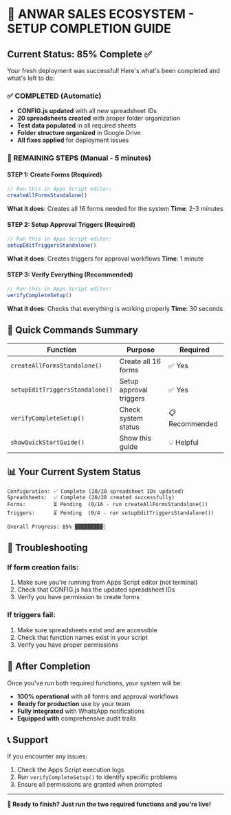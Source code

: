 # 🚀 ANWAR SALES ECOSYSTEM - SETUP COMPLETION GUIDE

## Current Status: 85% Complete ✅

Your fresh deployment was successful! Here's what's been completed and what's left to do:

### ✅ COMPLETED (Automatic)
- **CONFIG.js updated** with all new spreadsheet IDs
- **20 spreadsheets created** with proper folder organization  
- **Test data populated** in all required sheets
- **Folder structure organized** in Google Drive
- **All fixes applied** for deployment issues

### 📝 REMAINING STEPS (Manual - 5 minutes)

#### STEP 1: Create Forms (Required)
```javascript
// Run this in Apps Script editor:
createAllFormsStandalone()
```
**What it does**: Creates all 16 forms needed for the system
**Time**: 2-3 minutes

#### STEP 2: Setup Approval Triggers (Required) 
```javascript
// Run this in Apps Script editor:
setupEditTriggersStandalone()
```
**What it does**: Creates triggers for approval workflows
**Time**: 1 minute

#### STEP 3: Verify Everything (Recommended)
```javascript
// Run this in Apps Script editor:
verifyCompleteSetup()
```
**What it does**: Checks that everything is working properly
**Time**: 30 seconds

## 🎯 Quick Commands Summary

| Function | Purpose | Required |
|----------|---------|----------|
| `createAllFormsStandalone()` | Create all 16 forms | ✅ Yes |
| `setupEditTriggersStandalone()` | Setup approval triggers | ✅ Yes |
| `verifyCompleteSetup()` | Check system status | 📋 Recommended |
| `showQuickStartGuide()` | Show this guide | 💡 Helpful |

## 📊 Your Current System Status

```
Configuration: ✅ Complete (20/20 spreadsheet IDs updated)
Spreadsheets:  ✅ Complete (20/20 created successfully)  
Forms:         ⏳ Pending  (0/16 - run createAllFormsStandalone())
Triggers:      ⏳ Pending  (0/4 - run setupEditTriggersStandalone())

Overall Progress: 85% ▓▓▓▓▓▓▓▓▓░
```

## 🔧 Troubleshooting

### If form creation fails:
1. Make sure you're running from Apps Script editor (not terminal)
2. Check that CONFIG.js has the updated spreadsheet IDs
3. Verify you have permission to create forms

### If triggers fail:
1. Make sure spreadsheets exist and are accessible
2. Check that function names exist in your script
3. Verify you have proper permissions

## 🎉 After Completion

Once you've run both required functions, your system will be:
- **100% operational** with all forms and approval workflows
- **Ready for production** use by your team
- **Fully integrated** with WhatsApp notifications
- **Equipped with** comprehensive audit trails

## 📞 Support

If you encounter any issues:
1. Check the Apps Script execution logs
2. Run `verifyCompleteSetup()` to identify specific problems
3. Ensure all permissions are granted when prompted

---

**🎯 Ready to finish? Just run the two required functions and you're live!**
